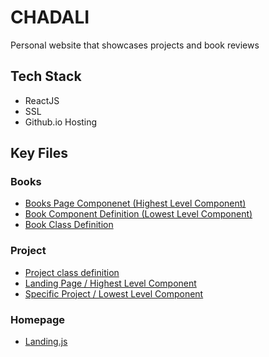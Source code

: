 # CHADALI

Personal website that showcases projects and book reviews

## Tech Stack

* ReactJS
* SSL
* Github.io Hosting

## Key Files

### Books

* [Books Page Componenet (Highest Level Component)](https://github.com/chadali/chadali.github.io/blob/source/src/components/books/booksPage.js)
* [Book Component Definition (Lowest Level Component)](https://github.com/chadali/chadali.github.io/blob/source/src/components/books/specificBook.js)
* [Book Class Definition](https://github.com/chadali/chadali.github.io/blob/source/src/components/books/book.js)

### Project

* [Project class definition](https://github.com/chadali/chadali.github.io/blob/source/src/components/project/project.js)
* [Landing Page / Highest Level Component](https://github.com/chadali/chadali.github.io/blob/source/src/components/project/projectPage.js)
* [Specific Project / Lowest Level Component](https://github.com/chadali/chadali.github.io/blob/source/src/components/project/specificProject.js)

### Homepage

* [Landing.js](https://github.com/chadali/chadali.github.io/blob/source/src/components/landing.js)


